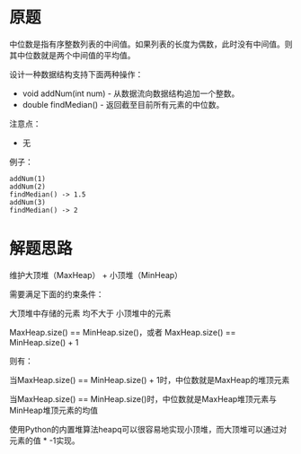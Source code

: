 # 原题
中位数是指有序整数列表的中间值。如果列表的长度为偶数，此时没有中间值。则其中位数就是两个中间值的平均值。

设计一种数据结构支持下面两种操作：

  - void addNum(int num) - 从数据流向数据结构追加一个整数。
  - double findMedian() - 返回截至目前所有元素的中位数。

注意点：

  - 无

例子：

```
addNum(1)
addNum(2)
findMedian() -> 1.5
addNum(3) 
findMedian() -> 2
```

# 解题思路
维护大顶堆（MaxHeap） + 小顶堆（MinHeap）

需要满足下面的约束条件：

大顶堆中存储的元素 均不大于 小顶堆中的元素

MaxHeap.size() == MinHeap.size()，或者 MaxHeap.size() == MinHeap.size() + 1

则有：

当MaxHeap.size() == MinHeap.size() + 1时，中位数就是MaxHeap的堆顶元素

当MaxHeap.size() == MinHeap.size()时，中位数就是MaxHeap堆顶元素与MinHeap堆顶元素的均值

使用Python的内置堆算法heapq可以很容易地实现小顶堆，而大顶堆可以通过对元素的值 * -1实现。
